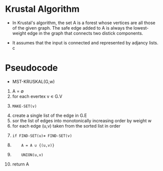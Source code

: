 # Krustal Algorithm
- In Krustal's algorithm, the set A is a forest whose vertices are all those of the given graph. The safe edge added to A is always the lowest-weight edge in the graph that connects two distick components. 

- It assumes that the input is connected and represented by adjancy lists. c

# Pseudocode
 - MST-KRUSKAL(G,w)
 1. A = ∅ 
 2. for each evertex v ∊ G.V
 3.     MAKE-SET(v)
 4. create a single list of the edge in G.E
 5. sor the list of edges into monotonically increasing order by weight w
 6. for each edge (u,v) taken from the sorted list in order 
 7.     if FIND-SET(u)≉ FIND-SET(v)
 8.         A = A ∪ {(u,v)}
 9.         UNION(u,v)
 10. return A
